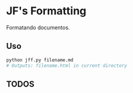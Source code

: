 # JF's Formatting

Formatando documentos.

## Uso

```bash
python jff.py filename.md
# Outputs: filename.html in current directory
```

## TODOS
